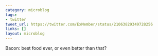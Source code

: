 ```yaml
---
category: microblog
tags:
- twitter
tweet_url: https://twitter.com/ExMember/status/21063829349728256
links: []
layout: microblog
---
```

Bacon: best food ever, or even better than that?

